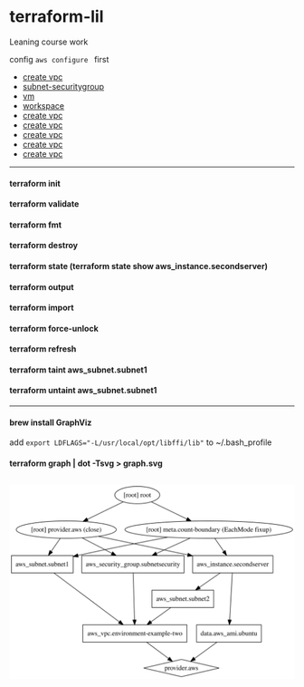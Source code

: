 # terraform-lil
Leaning course work

config `aws configure ` first


* [create vpc](/doc/vpc/readme.md)
* [subnet-securitygroup](/doc/subnet-securitygroup/readme.md)
* [vm](/doc/vm/readme.md)
* [workspace](/doc/workspace/readme.md)
* [create vpc](/doc/vpc/readme.md)
* [create vpc](/doc/vpc/readme.md)
* [create vpc](/doc/vpc/readme.md)
* [create vpc](/doc/vpc/readme.md)
* [create vpc](/doc/vpc/readme.md)

---
#### terraform init
#### terraform validate
#### terraform fmt
#### terraform destroy
#### terraform state (terraform state show aws_instance.secondserver)
#### terraform output
#### terraform import
#### terraform force-unlock
#### terraform refresh
#### terraform taint aws_subnet.subnet1
#### terraform untaint aws_subnet.subnet1


---
#### brew install GraphViz
add ```export LDFLAGS="-L/usr/local/opt/libffi/lib"``` to  ~/.bash_profile 
#### terraform graph | dot -Tsvg > graph.svg
![](graph.svg)
---
